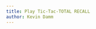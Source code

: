 ```yaml
---
title: Play Tic-Tac-TOTAL RECALL
author: Kevin Damm
---
```


<!--
Copyright (c) 2025 Kevin Damm
MIT License

Permission is hereby granted, free of charge, to any person obtaining a copy
of this software and associated documentation files (the "Software"), to deal
in the Software without restriction, including without limitation the rights
to use, copy, modify, merge, publish, distribute, sublicense, and/or sell
copies of the Software, and to permit persons to whom the Software is
furnished to do so, subject to the following conditions:

The above copyright notice and this permission notice shall be included in all
copies or substantial portions of the Software.

THE SOFTWARE IS PROVIDED "AS IS", WITHOUT WARRANTY OF ANY KIND, EXPRESS OR
IMPLIED, INCLUDING BUT NOT LIMITED TO THE WARRANTIES OF MERCHANTABILITY,
FITNESS FOR A PARTICULAR PURPOSE AND NONINFRINGEMENT. IN NO EVENT SHALL THE
AUTHORS OR COPYRIGHT HOLDERS BE LIABLE FOR ANY CLAIM, DAMAGES OR OTHER
LIABILITY, WHETHER IN AN ACTION OF CONTRACT, TORT OR OTHERWISE, ARISING FROM,
OUT OF OR IN CONNECTION WITH THE SOFTWARE OR THE USE OR OTHER DEALINGS IN THE
SOFTWARE.
-->

<div class="fluid-container">
  <status-game
    :history
    :board
    :deck
  />
  <game-board 
    :board
  />
  <deck-pile
    :deck
    />
</div>

<script lang="ts" setup>
import GameBoard from './tttr-board.vue'
import DeckPile from './deck-pile.vue'

import { useStorage } from '@vueuse/core'
import { useCardBoard } from './cardboard.ts'
import { useDeck } from './cards-xo'

const history = useStorage('history', {
  outcomes: []
})

const board = useCardBoard()
const deck = useDeck(9)

</script>

<style module>
.wrapper {
  display: flex;
  justify-content: center;
}
</style>
